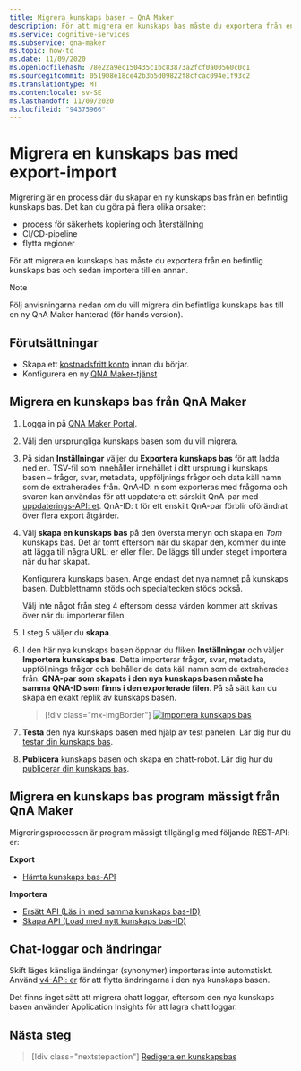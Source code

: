 ```yaml
---
title: Migrera kunskaps baser – QnA Maker
description: För att migrera en kunskaps bas måste du exportera från en kunskaps bas och sedan importera till en annan.
ms.service: cognitive-services
ms.subservice: qna-maker
ms.topic: how-to
ms.date: 11/09/2020
ms.openlocfilehash: 78e22a9ec150435c1bc83873a2fcf0a00560c0c1
ms.sourcegitcommit: 051908e18ce42b3b5d09822f8cfcac094e1f93c2
ms.translationtype: MT
ms.contentlocale: sv-SE
ms.lasthandoff: 11/09/2020
ms.locfileid: "94375966"
---
```

# <a name="migrate-a-knowledge-base-using-export-import"></a>Migrera en kunskaps bas med export-import

Migrering är en process där du skapar en ny kunskaps bas från en befintlig kunskaps bas. Det kan du göra på flera olika orsaker:

* process för säkerhets kopiering och återställning
* CI/CD-pipeline
* flytta regioner

För att migrera en kunskaps bas måste du exportera från en befintlig kunskaps bas och sedan importera till en annan.

> [!NOTE]
> Följ anvisningarna nedan om du vill migrera din befintliga kunskaps bas till en ny QnA Maker hanterad (för hands version).

## <a name="prerequisites"></a>Förutsättningar

* Skapa ett [kostnadsfritt konto](https://azure.microsoft.com/free/cognitive-services/) innan du börjar.
* Konfigurera en ny [QNA Maker-tjänst](../How-To/set-up-qnamaker-service-azure.md)

## <a name="migrate-a-knowledge-base-from-qna-maker"></a>Migrera en kunskaps bas från QnA Maker
1. Logga in på [QNA Maker Portal](https://qnamaker.ai).
1. Välj den ursprungliga kunskaps basen som du vill migrera.

1. På sidan **Inställningar** väljer du **Exportera kunskaps bas** för att ladda ned en. TSV-fil som innehåller innehållet i ditt ursprung i kunskaps basen – frågor, svar, metadata, uppföljnings frågor och data käll namn som de extraherades från. QnA-ID: n som exporteras med frågorna och svaren kan användas för att uppdatera ett särskilt QnA-par med [uppdaterings-API: et](https://docs.microsoft.com/rest/api/cognitiveservices/qnamaker/knowledgebase/update). QnA-ID: t för ett enskilt QnA-par förblir oförändrat över flera export åtgärder.

1. Välj **skapa en kunskaps bas** på den översta menyn och skapa en _Tom_ kunskaps bas. Det är tomt eftersom när du skapar den, kommer du inte att lägga till några URL: er eller filer. De läggs till under steget importera när du har skapat.

    Konfigurera kunskaps basen. Ange endast det nya namnet på kunskaps basen. Dubblettnamn stöds och specialtecken stöds också.

    Välj inte något från steg 4 eftersom dessa värden kommer att skrivas över när du importerar filen.

1. I steg 5 väljer du **skapa**.

1. I den här nya kunskaps basen öppnar du fliken **Inställningar** och väljer **Importera kunskaps bas**. Detta importerar frågor, svar, metadata, uppföljnings frågor och behåller de data käll namn som de extraherades från. **QNA-par som skapats i den nya kunskaps basen måste ha samma QNA-ID som finns i den exporterade filen**. På så sätt kan du skapa en exakt replik av kunskaps basen.

   > [!div class="mx-imgBorder"]
   > [![Importera kunskaps bas](../media/qnamaker-how-to-migrate-kb/Import.png)](../media/qnamaker-how-to-migrate-kb/Import.png#lightbox)

1. **Testa** den nya kunskaps basen med hjälp av test panelen. Lär dig hur du [testar din kunskaps bas](../How-To/test-knowledge-base.md).

1. **Publicera** kunskaps basen och skapa en chatt-robot. Lär dig hur du [publicerar din kunskaps bas](../Quickstarts/create-publish-knowledge-base.md#publish-the-knowledge-base).

## <a name="programmatically-migrate-a-knowledge-base-from-qna-maker"></a>Migrera en kunskaps bas program mässigt från QnA Maker

Migreringsprocessen är program mässigt tillgänglig med följande REST-API: er:

**Export**

* [Hämta kunskaps bas-API](https://docs.microsoft.com/rest/api/cognitiveservices/qnamaker/knowledgebase/download)

**Importera**

* [Ersätt API (Läs in med samma kunskaps bas-ID)](https://docs.microsoft.com/rest/api/cognitiveservices/qnamaker/knowledgebase/replace)
* [Skapa API (Load med nytt kunskaps bas-ID)](https://docs.microsoft.com/rest/api/cognitiveservices/qnamaker/knowledgebase/create)


## <a name="chat-logs-and-alterations"></a>Chat-loggar och ändringar
Skift läges känsliga ändringar (synonymer) importeras inte automatiskt. Använd [v4-API: er](https://go.microsoft.com/fwlink/?linkid=2092179) för att flytta ändringarna i den nya kunskaps basen.

Det finns inget sätt att migrera chatt loggar, eftersom den nya kunskaps basen använder Application Insights för att lagra chatt loggar.

## <a name="next-steps"></a>Nästa steg

> [!div class="nextstepaction"]
> [Redigera en kunskapsbas](../How-To/edit-knowledge-base.md)

